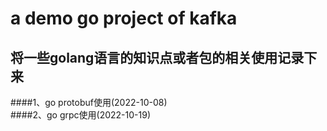 # a demo go project of kafka
## 将一些golang语言的知识点或者包的相关使用记录下来
####1、go protobuf使用(2022-10-08) <br />
####2、go grpc使用(2022-10-19) <br />
